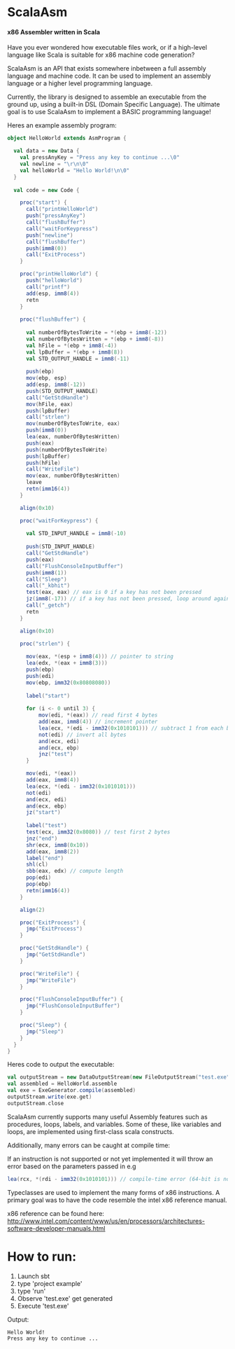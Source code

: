 ScalaAsm
========
#### x86 Assembler written in Scala

Have you ever wondered how executable files work, or if a high-level language like Scala is suitable for x86 machine code generation?

ScalaAsm is an API that exists somewhere inbetween a full assembly language and machine code.  It can be used to implement an assembly language or a higher level programming language.

Currently, the library is designed to assemble an executable from the ground up, using a built-in DSL (Domain Specific Language).
The ultimate goal is to use ScalaAsm to implement a BASIC programming language!

Heres an example assembly program:

```scala
object HelloWorld extends AsmProgram {

  val data = new Data {
    val pressAnyKey = "Press any key to continue ...\0"
    val newline = "\r\n\0"
    val helloWorld = "Hello World!\n\0"
  }
  
  val code = new Code {

    proc("start") {
      call("printHelloWorld")
      push("pressAnyKey")
      call("flushBuffer")
      call("waitForKeypress")
      push("newline")
      call("flushBuffer")
      push(imm8(0))
      call("ExitProcess")
    }

    proc("printHelloWorld") {
      push("helloWorld")
      call("printf")
      add(esp, imm8(4))
      retn
    }
     
    proc("flushBuffer") {
      
      val numberOfBytesToWrite = *(ebp + imm8(-12))
      val numberOfBytesWritten = *(ebp + imm8(-8))
      val hFile = *(ebp + imm8(-4))
      val lpBuffer = *(ebp + imm8(8))
      val STD_OUTPUT_HANDLE = imm8(-11)
      
      push(ebp)
      mov(ebp, esp)
      add(esp, imm8(-12))
      push(STD_OUTPUT_HANDLE)
      call("GetStdHandle")
      mov(hFile, eax)
      push(lpBuffer)
      call("strlen")
      mov(numberOfBytesToWrite, eax)
      push(imm8(0))
      lea(eax, numberOfBytesWritten)
      push(eax)
      push(numberOfBytesToWrite)
      push(lpBuffer)
      push(hFile)
      call("WriteFile")
      mov(eax, numberOfBytesWritten)
      leave
      retn(imm16(4))
    }

    align(0x10)

    proc("waitForKeypress") {
      
      val STD_INPUT_HANDLE = imm8(-10)
      
      push(STD_INPUT_HANDLE)
      call("GetStdHandle")
      push(eax)
      call("FlushConsoleInputBuffer")
      push(imm8(1))
      call("Sleep")
      call("_kbhit")
      test(eax, eax) // eax is 0 if a key has not been pressed
      jz(imm8(-17)) // if a key has not been pressed, loop around again
      call("_getch")
      retn
    }

    align(0x10)

    proc("strlen") {
      
      mov(eax, *(esp + imm8(4))) // pointer to string
      lea(edx, *(eax + imm8(3)))
      push(ebp)
      push(edi)
      mov(ebp, imm32(0x80808080))
      
      label("start")
      
      for (i <- 0 until 3) {
	      mov(edi, *(eax)) // read first 4 bytes
	      add(eax, imm8(4)) // increment pointer
	      lea(ecx, *(edi - imm32(0x1010101))) // subtract 1 from each byte
	      not(edi) // invert all bytes
	      and(ecx, edi)
	      and(ecx, ebp)
	      jnz("test")
      }

      mov(edi, *(eax))
      add(eax, imm8(4))
      lea(ecx, *(edi - imm32(0x1010101)))
      not(edi)
      and(ecx, edi)
      and(ecx, ebp)
      jz("start")
      
      label("test")
      test(ecx, imm32(0x8080)) // test first 2 bytes
      jnz("end")
      shr(ecx, imm8(0x10))
      add(eax, imm8(2))
      label("end")
      shl(cl)
      sbb(eax, edx) // compute length
      pop(edi)
      pop(ebp)
      retn(imm16(4))
    }

    align(2)

    proc("ExitProcess") {
      jmp("ExitProcess")
    }

    proc("GetStdHandle") {
      jmp("GetStdHandle")
    }

    proc("WriteFile") {
      jmp("WriteFile")
    }

    proc("FlushConsoleInputBuffer") {
      jmp("FlushConsoleInputBuffer")
    }

    proc("Sleep") {
      jmp("Sleep")
    }
  }
}
```

Heres code to output the executable:

```scala
val outputStream = new DataOutputStream(new FileOutputStream("test.exe"));
val assembled = HelloWorld.assemble
val exe = ExeGenerator.compile(assembled)
outputStream.write(exe.get)
outputStream.close
```

ScalaAsm currently supports many useful Assembly features such as procedures, loops, labels, and variables.  Some of these, like variables and loops, are implemented using first-class scala constructs.

Additionally, many errors can be caught at compile time:

If an instruction is not supported or not yet implemented it will throw an error based on the parameters passed in e.g

```scala
lea(rcx, *(rdi - imm32(0x1010101))) // compile-time error (64-bit is not yet supported)
```

Typeclasses are used to implement the many forms of x86 instructions.  A primary goal was to have the code resemble the intel x86 reference manual.

x86 reference can be found here: http://www.intel.com/content/www/us/en/processors/architectures-software-developer-manuals.html

How to run:
========

1. Launch sbt
2. type 'project example'
3. type 'run'
4. Observe 'test.exe' get generated
5. Execute 'test.exe'

Output:
```
Hello World!
Press any key to continue ...
```
